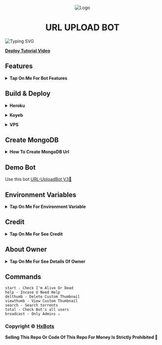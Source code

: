 <p align="center">
  <img src="https://graph.org/file/0b549d85d620efac0dd96.jpg" alt="Logo">
</p>
<h1 align="center">
 URL UPLOAD BOT
</h1>



![Typing SVG](https://readme-typing-svg.herokuapp.com/?lines=Welcome+To+URL-UPLOADBOT;A+Highly+Advance+Url+Uploader+Bot;Made+By+Yt-@HxBots!;With+Token+Verification+Feature;Broadcast+Force+Subscribe+Feature;A+Bot+With+Fully+Advanced+Feature!;Must+Give+Credit+To+KIRODEWAL;Thank+You!)
</p>

<b>[Deploy Tutorial Video](https://youtu.be/_H8xBeBx_io)</b>


## Features

<b><details><summary>Tap On Me For Bot Features</summary>
 
- [x] Upload YT-DLP Supported Links to Telegram.
- [x] Upload HTTP/HTTPS as File/Video to Telegram.
- [x] Upload YouTube & Google Drive Link and much more..
- [x] Upload zee5, sony.live, voot and much more..
- [x] Permanent thumbnail Support.
- [x] Broadcast & Force Subscribe Feature Added
- [x] Token Verification Feature Added [ Premium Feature] 
- [x] Custom Start Message With Picture And Buttons


</b>
</details>


## Build & Deploy
<b><details><summary> Heroku</summary>

  ㅤ ㅤ   ㅤ <a href="https://dashboard.heroku.com/new?template=https://github.com/oVo-HxBots/URL-UploadBot"><img alt="heroku" src="https://img.shields.io/badge/-Deploy%20To%20Heroku-purple?style=for-the-badge&logo=heroku&logoColor=white"/></a> 

</b>
</details>

<b><details><summary> Koyeb</summary>
                             Soon

</b>
</details>

<b><details><summary> VPS</summary>

:heavy_exclamation_mark: This project requires Python3.10 or higher


**Clone and setup virtual environment**

```bash
$ git clone https://github.com/oVo-HxBots/URL-UploadBot.git

$ cd URL-UploadBot

$ python3 -m venv venv

$ source venv/bin/activate

```
**Install requirements**

Run :

```bash
$ pip3 install -r requirements.txt
```

**Run bot**

Lets run our bot for the first time!

```bash
$ python3 bot.py
```

If you did everything correctly, the bot should be running. Go do `/start` to see if the bot is live or not. Follow the instructions provided by bot to setup authorisation and to start uploading.
</b>
</details>

## Create MongoDB
<b><details><summary>How To Create MongoDB Url</summary>

[YouTube Link](https://youtu.be/VudXkbirhM8)
</b>
</details>

## Demo Bot
Use this bot [URL-UploadBot V3🚀](http://t.me/Hx_URLuploadBot)

## Environment Variables

<b><details><summary>Tap On Me For Environment Variable</summary>

- `API_ID` : Get From [my.telegram.org](https://my.telegram.org)
- `API_HASH` : Get From [my.telegram.org](https://my.telegram.org)
- `BOT_TOKEN` : Get From [BotFather](https://telegram.me/BotFather)
- `BOT_USERNAME` : Your Bot Username Without @
- `DB_URI` : Mongodb Database Url For Main Bot [Tutorial Watch Here](https://youtu.be/I36_OTWvT2w)
- `OWNER_ID` : It mean Admin/Owner Id For Broadcasting Message.
- `LOG_CHANNEL` : Log channel id start with -100xxxxxx
- `UPDATES_CHANNEL` : Update channel id start with -100xxxxxx
- `SHORTNER` : True if you want token verification else False
- `SHORTNER_URL` : Your Shortner Domain Url Without https://
- `SHORTNER_API` : Your Shortner Api
- `TUTORIAL` : Your How To Open Link of Shortner

Heroku BuildPack :-
- `https://github.com/jonathanong/heroku-buildpack-ffmpeg-latest`

</b>
</details>

## Credit

<b><details><summary>Tap On Me For See Credit</summary>

💝 Credit Goes To [Clinton Abraham](https://github.com/Clinton-Abraham) For Repository.

🖍️ The Token Verification System & Force Subscribe Is Added By [Kirodewal](https://telegram.me/kirodewal) So Don't Forgot To Give Credit

💖 And Thank You So Much To All Who Help In This Journey 💕

Copyright ©️ [HXBOTS](https://telegram.me/HXBOTS)

</b>
</details>

## About Owner 

<b><details><summary>Tap On Me For See Details Of Owner</summary>

- YouTube Channel : [HxBots](https://youtube.com/@Hxbots)
- Telegram Channel : [HxBots](https://telegram.me/HxBots)
- Contact Link : [Kirodewal](https://telegram.me/Kirodewal)
- Instagram Id Link : [Kamlesh Kirodiwal](https://instagram.com/kamlesh_kirodiwal)

</b>
</details>

## Commands
```
start - Check I'm Alive Or Dead
help - Incase U Need Help
delthumb - Delete Custom Thumbnail
viewthumb - View Custom Thumbnail
search - Search torrents
total - Check Bot's all users
broadcast - Only Admins ⚠️ 
```

### Copyright ©️ [HxBots](https://telegram.me/HxBots)

<b>Selling This Repo Or Code Of This Repo For Money Is Strictly Prohibited 🚫</b>

